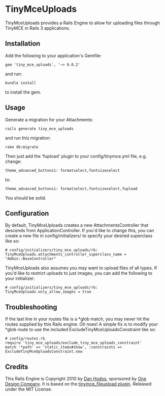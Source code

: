 # TinyMceUploads

TinyMceUploads provides a Rails Engine to allow for uploading files through TinyMCE in Rails 3 applications.

## Installation

Add the following to your application's Gemfile:

    gem 'tiny_mce_uploads', '~> 0.0.2'

and run:

    bundle install

to install the gem.

## Usage

Generate a migration for your Attachments:

    rails generate tiny_mce_uploads

and run this migration:

    rake db:migrate

Then just add the 'fupload' plugin to your config/tinymce.yml file, e.g. change:

    theme_advanced_buttons1: formatselect,fontsizeselect

to:

    theme_advanced_buttons1: formatselect,fontsizeselect,fupload

You should be solid.

## Configuration

By default, TinyMceUploads creates a new AttachmentsController that descends from ApplicationController. If you'd like to change this, you can create a new file in config/initializers/ to specify your desired superclass like so:

    # config/initializers/tiny_mce_uploads/rb:
    TinyMceUploads.attachments_controller_superclass_name = "Admin::BaseController"

TinyMceUploads also assumes you may want to upload files of all types. If you'd like to restrict uploads to just images, you can add the following to your initializer:

    # config/initializers/tiny_mce_uploads/rb:
    TinyMceUploads.only_allow_images = true

## Troubleshooting

If the last line in your routes file is a \*glob match, you may never hit the routes supplied by this Rails engine. Oh noes! A simple fix is to modify your \*glob route to use the included ExcludeTinyMceUploadsConstraint like so:

    # config/routes.rb
    require 'tiny_mce_uploads/exclude_tiny_mce_uploads_constraint'
    match '*path' => 'static_items#show', :constraints => ExcludeTinyMceUploadsConstraint.new

## Credits
This Rails Engine is Copyright 2010 by [Dan Hodos](mailto:danhodos[at]gmail[dot]com), sponsored by [One Design Company](http://onedesigncompany.com/). It is based on the [tinymce_fileupload plugin](https://github.com/evilmartians/tinymce_fileupload). Released under the MIT License.

